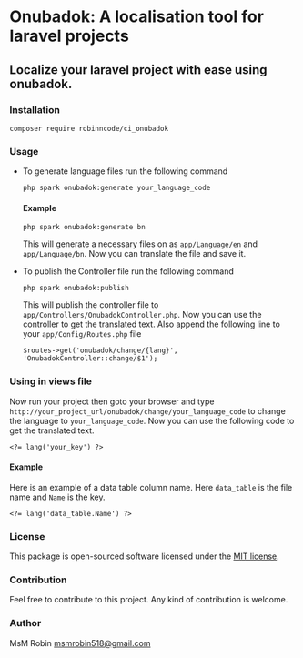 # Onubadok: A localisation tool for laravel projects
## Localize your laravel project with ease using onubadok.

### Installation
```
composer require robinncode/ci_onubadok
```

### Usage
- To generate language files run the following command
    ```
    php spark onubadok:generate your_language_code
    ```
    #### Example
    ```
    php spark onubadok:generate bn
    ```
    This will generate a necessary files on as `app/Language/en` and `app/Language/bn`. Now you can translate the file and save it.
    
- To publish the Controller file run the following command
    ```
    php spark onubadok:publish
    ```
    This will publish the controller file to `app/Controllers/OnubadokController.php`. Now you can use the controller to get the translated text.
    Also append the following line to your `app/Config/Routes.php` file
    ```
    $routes->get('onubadok/change/{lang}', 'OnubadokController::change/$1');
    ```
  
### Using in views file
Now run your project then goto your browser and type `http://your_project_url/onubadok/change/your_language_code` to change the language to `your_language_code`. Now you can use the following code to get the translated text.
```
<?= lang('your_key') ?>
```
#### Example
Here is an example of a data table column name. Here `data_table` is the file name and `Name` is the key.
```
<?= lang('data_table.Name') ?>
```

### License
This package is open-sourced software licensed under the [MIT license](https://opensource.org/licenses/MIT).

### Contribution
Feel free to contribute to this project. Any kind of contribution is welcome.

### Author
MsM Robin <msmrobin518@gmail.com>
